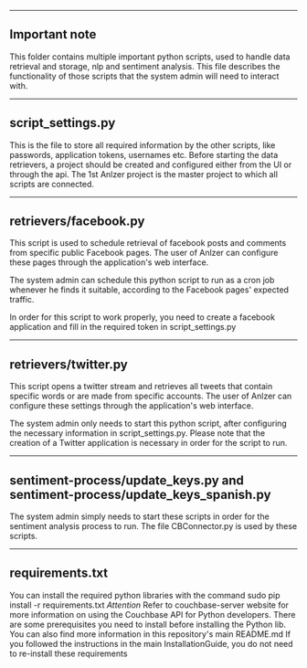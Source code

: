 ------------------
Important note
------------------
This folder contains multiple important python scripts, used to handle data retrieval and storage, nlp and sentiment analysis. This file describes the functionality of those scripts that the system admin will need to interact with.

-------------------
script_settings.py
-------------------

This is the file to store all required information by the other scripts, like passwords, application tokens, usernames etc.
Before starting the data retrievers, a project should be created and configured either from the UI or through the api. The 1st Anlzer project is the master project to which all scripts are connected.

----------------
retrievers/facebook.py
----------------

This script is used to schedule retrieval of facebook posts and comments from specific public Facebook pages. The user of Anlzer can configure these pages through the application's web interface.

The system admin can schedule this python script to run as a cron job whenever he finds it suitable, according to the Facebook pages' expected traffic. 

In order for this script to work properly, you need to create a facebook application and fill in the required token in script_settings.py

----------
retrievers/twitter.py
----------

This script opens a twitter stream and retrieves all tweets that contain specific words or are made from specific accounts. The user of Anlzer can configure these settings through the application's web interface.

The system admin only needs to start this python script, after configuring the necessary information in script_settings.py. Please note that the creation of a Twitter application is necessary in order for the script to run.


------------------------------------------
sentiment-process/update_keys.py and sentiment-process/update_keys_spanish.py
------------------------------------------

The system admin simply needs to start these scripts in order for the sentiment analysis process to run. 
The file CBConnector.py is used by these scripts.


----------------
requirements.txt
----------------
You can install the required python libraries with the command
sudo pip install -r requirements.txt
*Attention* Refer to couchbase-server website for more information on using the Couchbase API for Python developers. There are some prerequisites you need to install before installing the Python lib. 
 You can also find more information in this repository's main README.md
If you followed the instructions in the main InstallationGuide, you do not need to re-install these requirements 



